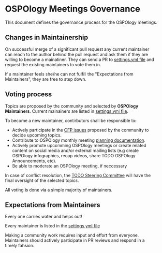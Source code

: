 # OSPOlogy Meetings Governance

This document defines the governance process for the OSPOlogy meetings.

## Changes in Maintainership

On successful merge of a significant pull request any current maintainer can reach to the author behind the pull request and ask them if they are willing to become a mainatiner. They can send a PR to [settings.yml file](https://github.com/todogroup/ospology/blob/main/.github/settings.yml#L18) and request the existing maintainers to vote them in.

If a maintainer feels she/he can not fulfill the "Expectations from Maintainers", they are free to step down.

## Voting process

Topics are proposed by the community and selected by **OSPOlogy Maintainers**. Current mainainers are listed in [settings.yml file](https://github.com/todogroup/ospology/blob/main/.github/settings.yml#L18).

To become a new maintainer, contirbutors shall be responsible to:

* Actively participate in the [CFP issues](https://github.com/todogroup/ospology/issues?q=is%3Aissue+is%3Aopen+label%3A%22ospology+cfp%22) proposed by the community to decide upcoming topics.
* Contribute to OSPOlogy monthly meeting [planning documentation](https://docs.google.com/document/d/1_J2N2mi3vP1vdOtlvcBNEUh1M1Hawl8mu403HU3wEqQ/edit?usp=sharing).
* Actively promote upcomming OSPOlogy meetings or create related content on social media and/or external mailing lists (e.g create OSPOlogy infographics, recap videos, share TODO OSPOlogy Announcements, etc).
* Be able to moderate an OSPOlogy meeting, if neccessary

In case of conflict resolution, the [TODO Steering Committee](https://github.com/todogroup/governance/blob/master/CHARTER.adoc) will have the final oversight of the selected topics.

All voting is done via a simple majority of maintainers.

## Expectations from Maintainers

Every one carries water and helps out!

Every maintainer is listed in the [settings.yml file](https://github.com/todogroup/ospology/blob/main/.github/settings.yml#L18) 

Making a community work requires input and effort from everyone. Maintainers should actively participate in PR reviews and respond in a timely fahsion.

